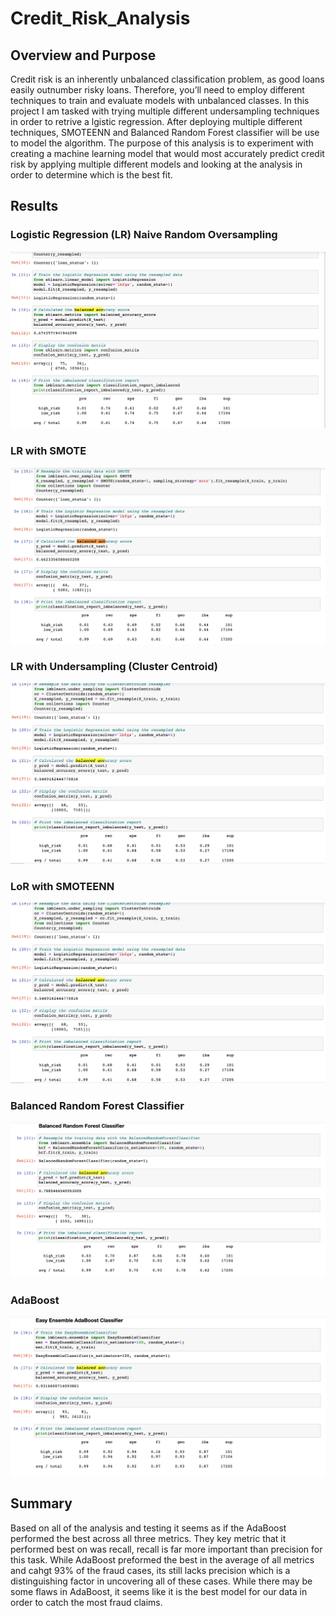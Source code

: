# Credit_Risk_Analysis

## Overview and Purpose

Credit risk is an inherently unbalanced classification problem, as good loans easily outnumber risky loans. Therefore, you’ll need to employ different techniques to train and evaluate models with unbalanced classes. In this project I am tasked with trying multiple different undersampling techniques in order to retrive a lgistic regression. After deploying multiple different techniques, SMOTEENN and Balanced Random Forest classifier will be use to model the algorithm. The purpose of this analysis is to experiment with creating a machine learning model that would most accurately predict credit risk by applying multiple different models and looking at the analysis in order to determine which is the best fit.


## Results
### Logistic Regression (LR) Naive Random Oversampling

![](Analysis/Balanced_Accuracy/Naive_Random.png)

### LR with SMOTE


![](Analysis/Balanced_Accuracy/SMOTE.png)


### LR with Undersampling (Cluster Centroid)

![](Analysis/Balanced_Accuracy/Undersampling.png)

### LoR with SMOTEENN


![](Analysis/Balanced_Accuracy/Undersampling.png)


### Balanced Random Forest Classifier

![](Analysis/Balanced_Accuracy/Balanced_Random_Forest.png)


### AdaBoost

![](Analysis/Balanced_Accuracy/Easy_Ensemble.png)


## Summary

Based on all of the analysis and testing it seems as if the AdaBoost performed the best across all three metrics. They key metric that it performed best on was recall, recall is far more important than precision for this task. While AdaBoost preformed the best in the average of all metrics and cahgt 93% of the fraud cases, its still lacks precision which is a distinguishing factor in uncovering all of these cases. While there may be some flaws in AdaBoost, it seems like it is the best model for our data in order to catch the most fraud claims.
